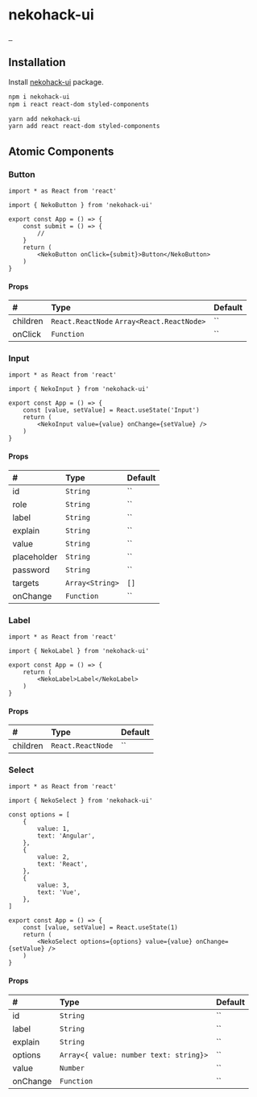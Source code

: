 # nekohack-ui

<p align="left">
  <a href="https://npmjs.com/package/nekohack-ui">
    <img alt="" src="https://img.shields.io/npm/v/nekohack-ui/latest.svg?style=flat-square">
  </a>
  <a href="https://npmjs.com/package/nekohack-ui">
    <img alt="" src="https://img.shields.io/npm/v/nekohack-ui/beta.svg?style=flat-square">
  </a>
  <a href="https://npmjs.com/package/nekohack-ui">
    <img alt="" src="https://img.shields.io/npm/dt/nekohack-ui.svg?style=flat-square">
  </a>
</p>

## Installation

Install [nekohack-ui](https://www.npmjs.com/package/nekohack-ui) package.

```bash
npm i nekohack-ui
npm i react react-dom styled-components

yarn add nekohack-ui
yarn add react react-dom styled-components
```

## Atomic Components

### Button

```tsx
import * as React from 'react'

import { NekoButton } from 'nekohack-ui'

export const App = () => {
    const submit = () => {
        //
    }
    return (
        <NekoButton onClick={submit}>Button</NekoButton>
    )
}
```

#### Props

| # | Type | Default |
|:---|:---|:---|
| children | `React.ReactNode` `Array<React.ReactNode>` | `` |
| onClick | `Function` | `` |

### Input

```tsx
import * as React from 'react'

import { NekoInput } from 'nekohack-ui'

export const App = () => {
    const [value, setValue] = React.useState('Input')
    return (
        <NekoInput value={value} onChange={setValue} />
    )
}
```

#### Props

| # | Type | Default |
|:---|:---|:---|
| id | `String` | `` |
| role | `String` | `` |
| label | `String` | `` |
| explain | `String` | `` |
| value | `String` | `` |
| placeholder | `String` | `` |
| password | `String` | `` |
| targets | `Array<String>` | `[]` |
| onChange | `Function` | `` |

### Label

```tsx
import * as React from 'react'

import { NekoLabel } from 'nekohack-ui'

export const App = () => {
    return (
        <NekoLabel>Label</NekoLabel>
    )
}
```

#### Props

| # | Type | Default |
|:---|:---|:---|
| children | `React.ReactNode` | `` |

### Select

```tsx
import * as React from 'react'

import { NekoSelect } from 'nekohack-ui'

const options = [
    {
        value: 1,
        text: 'Angular',
    },
    {
        value: 2,
        text: 'React',
    },
    {
        value: 3,
        text: 'Vue',
    },
]

export const App = () => {
    const [value, setValue] = React.useState(1)
    return (
        <NekoSelect options={options} value={value} onChange={setValue} />
    )
}
```

#### Props

| # | Type | Default |
|:---|:---|:---|
| id | `String` | `` |
| label | `String` | `` |
| explain | `String` | `` |
| options | `Array<{ value: number text: string}>` | `` |
| value | `Number` | `` |
| onChange | `Function` | `` |
